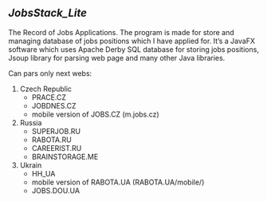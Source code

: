 ## *JobsStack_Lite*
The Record of Jobs Applications.
The program is made for store and managing database of jobs positions which I have applied for.
It’s a JavaFX software which uses Apache Derby SQL database for storing jobs positions,
Jsoup library for parsing web page and many other Java libraries.

Can pars only next webs:
  1. Czech Republic
      * PRACE.CZ
      * JOBDNES.CZ
      * mobile version of JOBS.CZ (m.jobs.cz)
  2. Russia
      * SUPERJOB.RU
      * RABOTA.RU
      * CAREERIST.RU
      * BRAINSTORAGE.ME
  23. Ukrain
      * HH_UA
      * mobile version of RABOTA.UA (RABOTA.UA/mobile/)
      * JOBS.DOU.UA

